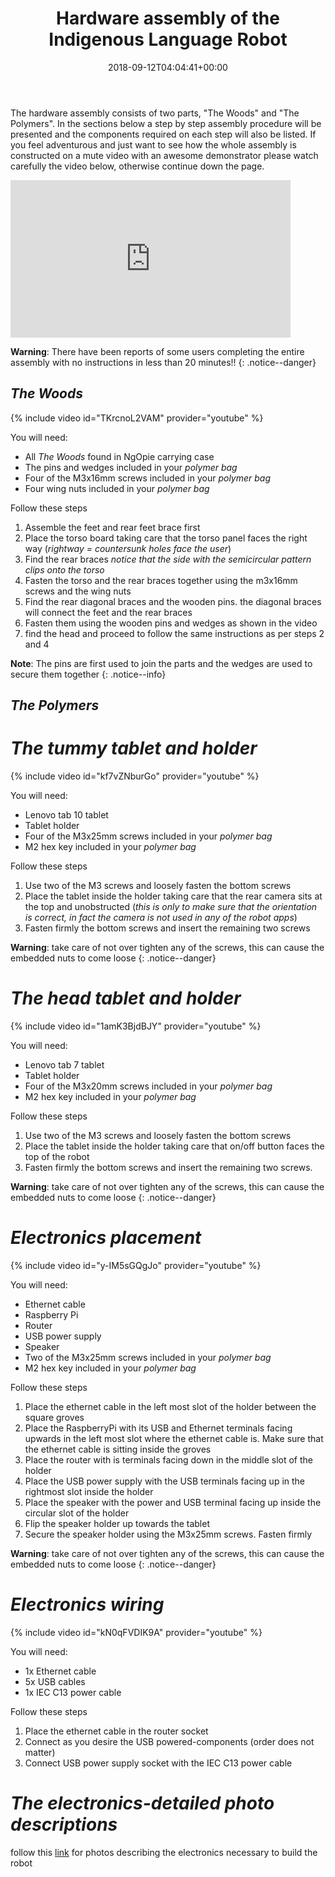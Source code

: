 ﻿---
title: "Hardware assembly of the Indigenous Language Robot"
permalink: /assembly/
excerpt: "How to quickly install and setup the Raspberry Pi for use in the Indigenous Language Robots project."
date: 2018-09-12T04:04:41+00:00

toc: true
toc_icon: "clipboard-list"
toc_label: "Steps"
toc_sticky: true
---

The hardware assembly consists of two parts, "The Woods" and "The Polymers". In the sections below a step by step assembly procedure will be presented and the components required on each step will also be listed.
If you feel adventurous and just want to see how the whole assembly is constructed on a mute video with an awesome demonstrator please watch carefully the video below, otherwise continue down the page.

<iframe src="https://www.youtube.com/embed/NVydSHjJKus" width="448" height="252" frameborder="0"> </iframe>

**Warning**: There have been reports of some users completing the entire assembly with no instructions in less than 20 minutes!!
{: .notice--danger}

## *The Woods*

{% include video id="TKrcnoL2VAM" provider="youtube" %}

You will need:

- All *The Woods* found in NgOpie carrying case
- The pins and wedges included in your *polymer bag*
- Four of the M3x16mm screws included in your *polymer bag*
- Four wing nuts included in your *polymer bag*

Follow these steps

1. Assemble the feet and rear feet brace first
1. Place the torso board taking care that the torso panel faces the right way (*rightway = countersunk holes face the user*) 
1. Find the rear braces *notice that the side with the semicircular pattern clips onto the torso*
1. Fasten the torso and the rear braces together using the m3x16mm screws and the wing nuts
1. Find the rear diagonal braces and the wooden pins. the diagonal braces will connect the feet and the rear braces 
1. Fasten them using the wooden pins and wedges as shown in the video
1. find the head and proceed to follow the same instructions as per steps 2 and 4

**Note**: The pins are first used to join the parts and the wedges are used to secure them together
{: .notice--info}

## *The Polymers*


# *The tummy tablet and holder*


{% include video id="kf7vZNburGo" provider="youtube" %}


You will need:

- Lenovo tab 10 tablet
- Tablet holder
- Four of the M3x25mm screws included in your *polymer bag*
- M2 hex key included in your *polymer bag*

Follow these steps

1. Use two of the M3 screws and loosely fasten the bottom screws
1. Place the tablet inside the holder taking care that the rear camera sits at the top and unobstructed  (*this is only to make sure that the orientation is correct, in fact the camera is not used in any of the robot apps*)
1. Fasten firmly the bottom screws and insert the remaining two screws

**Warning**: take care of not over tighten any of the screws, this can cause the embedded nuts to come loose
{: .notice--danger}

# *The head tablet and holder*


{% include video id="1amK3BjdBJY" provider="youtube" %}


You will need:

- Lenovo tab 7 tablet
- Tablet holder
- Four of the M3x20mm screws included in your *polymer bag*
- M2 hex key included in your *polymer bag*

Follow these steps

1. Use two of the M3 screws and loosely fasten the bottom screws
1. Place the tablet inside the holder taking care that on/off button faces the top of the robot  
1. Fasten firmly the bottom screws and insert the remaining two screws. 

**Warning**: take care of not over tighten any of the screws, this can cause the embedded nuts to come loose
{: .notice--danger}

# *Electronics placement*


{% include video id="y-IM5sGQgJo" provider="youtube" %}


You will need:

- Ethernet cable
- Raspberry Pi
- Router
- USB power supply
- Speaker
- Two of the M3x25mm screws included in your *polymer bag*
- M2 hex key included in your *polymer bag*

Follow these steps

1. Place the ethernet cable in the left most slot of the holder between the square groves 
1. Place the RaspberryPi with its USB and Ethernet terminals facing upwards in the left most slot where the ethernet cable is. Make sure that the ethernet cable is sitting inside the groves 
1. Place the router with is terminals facing down in the middle slot of the holder
1. Place the USB power supply with the USB terminals facing up in the rightmost slot inside the holder 
1. Place the speaker with the power and USB terminal facing up inside the circular slot of the holder
1. Flip the speaker holder up towards the tablet
1. Secure the speaker holder using the M3x25mm screws. Fasten firmly

**Warning**: take care of not over tighten any of the screws, this can cause the embedded nuts to come loose
{: .notice--danger}


# *Electronics wiring*


{% include video id="kN0qFVDIK9A" provider="youtube" %}


You will need:

- 1x Ethernet cable
- 5x USB cables
- 1x IEC C13 power cable

Follow these steps

1. Place the ethernet cable in the router socket
1. Connect as you desire the USB powered-components (order does not matter) 
1. Connect USB power supply socket with the IEC C13 power cable


# *The electronics-detailed photo descriptions*
follow this [link](https://drive.google.com/drive/folders/1-2Tw5RF_OVnBF3zUgt5CQW1Xv5xcDdmU?usp=sharing) for photos describing the electronics necessary to build the robot


